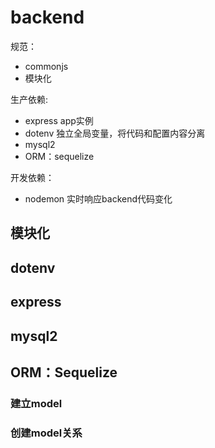 # backend

规范：
- commonjs
- 模块化

生产依赖:
- express app实例
- dotenv 独立全局变量，将代码和配置内容分离
- mysql2
- ORM：sequelize

开发依赖：
- nodemon 实时响应backend代码变化

## 模块化

## dotenv

## express

## mysql2

## ORM：Sequelize

### 建立model

### 创建model关系